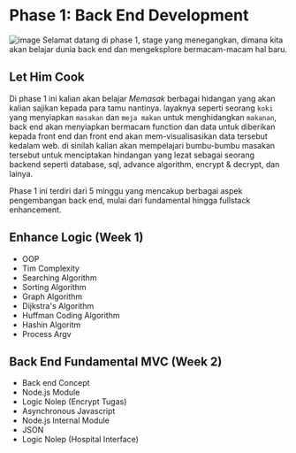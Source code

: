 # Phase 1: Back End Development
![image](https://github.com/user-attachments/assets/c8d1b071-eaac-4f46-b4d9-8b49026fe0f2)
Selamat datang di phase 1, stage yang menegangkan, dimana kita akan belajar dunia back end dan mengeksplore bermacam-macam hal baru.
## Let Him Cook
Di phase 1 ini kalian akan belajar *Memasak* berbagai hidangan yang akan kalian sajikan kepada para tamu nantinya. layaknya seperti seorang `koki` yang menyiapkan `masakan` dan `meja makan` untuk menghidangkan `makanan`, back end akan menyiapkan bermacam function dan data untuk diberikan kepada front end dan front end akan mem-visualisasikan data tersebut kedalam web. di sinilah kalian akan mempelajari bumbu-bumbu masakan tersebut untuk menciptakan hindangan yang lezat sebagai seorang backend seperti database, sql, advance algorithm, encrypt & decrypt, dan lainya.

Phase 1 ini terdiri dari 5 minggu yang mencakup berbagai aspek pengembangan back end, mulai dari fundamental hingga fullstack enhancement.

## Enhance Logic (Week 1)
- OOP
- Tim Complexity
- Searching Algorithm
- Sorting Algorithm
- Graph Algorithm
- Dijkstra's Algorithm
- Huffman Coding Algorithm
- Hashin Algoritm
- Process Argv

## Back End Fundamental MVC (Week 2)
- Back end Concept
- Node.js Module
- Logic Nolep (Encrypt Tugas)
- Asynchronous Javascript
- Node.js Internal Module
- JSON
- Logic Nolep (Hospital Interface)
